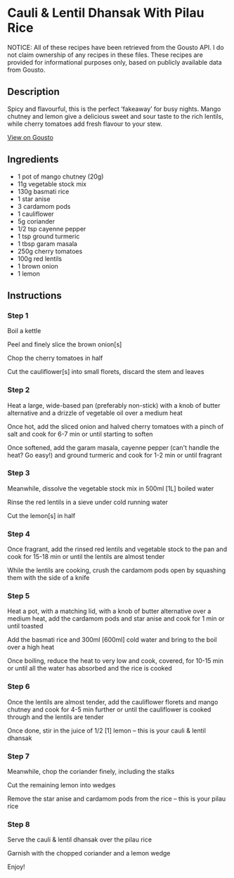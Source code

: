 # Cauli & Lentil Dhansak With Pilau Rice

NOTICE: All of these recipes have been retrieved from the Gousto API. I do not claim ownership of any recipes in these files. These recipes are provided for informational purposes only, based on publicly available data from Gousto.

## Description

Spicy and flavourful, this is the perfect ‘fakeaway’ for busy nights. Mango chutney and lemon give a delicious sweet and sour taste to the rich lentils, while cherry tomatoes add fresh flavour to your stew. 

[View on Gousto](https://www.gousto.co.uk/recipes/cookbook/cauli-lentil-dhansak-with-fragrant-pilau-rice)

## Ingredients

- 1 pot of mango chutney (20g)
- 11g vegetable stock mix
- 130g basmati rice
- 1 star anise
- 3 cardamom pods
- 1 cauliflower
- 5g coriander
- 1/2 tsp cayenne pepper
- 1 tsp ground turmeric
- 1 tbsp garam masala
- 250g cherry tomatoes
- 100g red lentils
- 1 brown onion
- 1 lemon

## Instructions


### Step 1

Boil a kettle

Peel and finely slice the brown onion<span class="text-danger">[s]</span>

Chop the cherry tomatoes in half

Cut the cauliflower<span class="text-danger">[s]</span> into small florets, discard the stem and leaves


### Step 2

Heat a large, wide-based pan (preferably non-stick) with a knob of butter alternative and a drizzle of vegetable oil over a medium heat

Once hot, add the sliced onion and halved cherry tomatoes with a pinch of salt and cook for 6-7 min or until starting to soften

Once softened, add the garam masala, cayenne pepper (can't handle the heat? Go easy!) and ground turmeric and cook for 1-2 min or until fragrant


### Step 3

Meanwhile, dissolve the vegetable stock mix in 500ml <span class="text-danger">[1L] </span>boiled water

Rinse the red lentils in a sieve under cold running water

Cut the lemon<span class="text-danger">[s] </span>in half


### Step 4

Once fragrant, add the rinsed red lentils and vegetable stock to the pan and cook for 15-18 min or until the lentils are almost tender

While the lentils are cooking, crush the cardamom pods open by squashing them with the side of a knife


### Step 5

Heat a pot, with a matching lid, with a knob of butter alternative over a medium heat, add the cardamom pods and star anise and cook for 1 min or until toasted

Add the basmati rice and 300ml <span class="text-danger">[600ml]</span> cold water and bring to the boil over a high heat

Once boiling, reduce the heat to very low and cook, covered, for 10-15 min or until all the water has absorbed and the rice is cooked


### Step 6

Once the lentils are almost tender, add the cauliflower florets and mango chutney and cook for 4-5 min further or until the cauliflower is cooked through and the lentils are tender

Once done, stir in the juice of 1/2<span class="text-danger"> [1] </span>lemon – this is your cauli & lentil dhansak


### Step 7

Meanwhile, chop the coriander finely, including the stalks

Cut the remaining lemon into wedges

Remove the star anise and cardamom pods from the rice – this is your pilau rice

### Step 8

Serve the cauli & lentil dhansak over the pilau rice

Garnish with the chopped coriander and a lemon wedge

Enjoy!

